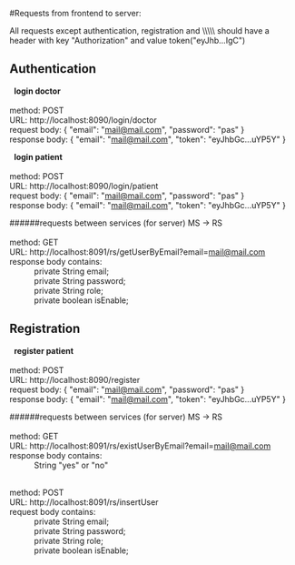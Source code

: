 #Requests from frontend to server:

All requests except authentication, registration and \\\\\\\\\\ should have a header with key "Authorization" and value token("eyJhb...IgC")

## Authentication

&nbsp; **login doctor**
<br/>
<br/> method: POST
<br/> URL: http://localhost:8090/login/doctor
<br/> request body: 
{
"email": "mail@mail.com",
"password": "pas"
}
<br/> response body:
{
"email": "mail@mail.com",
"token": "eyJhbGc...uYP5Y"
}

&nbsp; **login patient**
<br/>
<br/> method: POST
<br/> URL: http://localhost:8090/login/patient
<br/> request body:
{
"email": "mail@mail.com",
"password": "pas"
}
<br/> response body:
{
"email": "mail@mail.com",
"token": "eyJhbGc...uYP5Y"
}

######requests between services (for server)
MS -> RS
<br/>
<br/> method: GET
<br/> URL: http://localhost:8091/rs/getUserByEmail?email=mail@mail.com
<br/> response body contains:
<br/> &nbsp; &nbsp;&nbsp;&nbsp;&nbsp;&nbsp;&nbsp;&nbsp;&nbsp; private String email;
<br/> &nbsp; &nbsp;&nbsp;&nbsp;&nbsp;&nbsp;&nbsp;&nbsp;&nbsp; private String password;
<br/> &nbsp; &nbsp;&nbsp;&nbsp;&nbsp;&nbsp;&nbsp;&nbsp;&nbsp; private String role;
<br/> &nbsp; &nbsp;&nbsp;&nbsp;&nbsp;&nbsp;&nbsp;&nbsp;&nbsp; private boolean isEnable;


## Registration

&nbsp; **register patient**
<br/>
<br/> method: POST
<br/> URL: http://localhost:8090/register
<br/> request body:
{
"email": "mail@mail.com",
"password": "pas"
}
<br/> response body:
{
"email": "mail@mail.com",
"token": "eyJhbGc...uYP5Y"
} 

######requests between services (for server)
MS -> RS
<br/>
<br/> method: GET
<br/> URL: http://localhost:8091/rs/existUserByEmail?email=mail@mail.com
<br/> response body contains:
<br/> &nbsp;&nbsp;&nbsp;&nbsp;&nbsp;&nbsp;&nbsp;&nbsp;&nbsp;&nbsp; String "yes" or "no"

<br/> method: POST
<br/> URL: http://localhost:8091/rs/insertUser
<br/> request body contains:
<br/> &nbsp; &nbsp;&nbsp;&nbsp;&nbsp;&nbsp;&nbsp;&nbsp;&nbsp; private String email;
<br/> &nbsp; &nbsp;&nbsp;&nbsp;&nbsp;&nbsp;&nbsp;&nbsp;&nbsp; private String password;
<br/> &nbsp; &nbsp;&nbsp;&nbsp;&nbsp;&nbsp;&nbsp;&nbsp;&nbsp; private String role;
<br/> &nbsp; &nbsp;&nbsp;&nbsp;&nbsp;&nbsp;&nbsp;&nbsp;&nbsp; private boolean isEnable;



